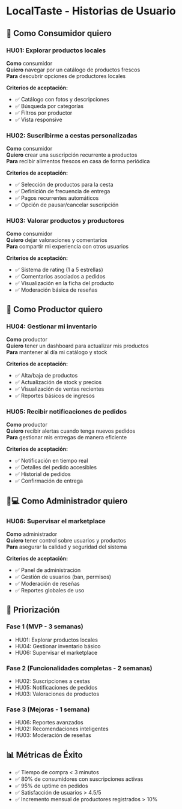 # LocalTaste - Historias de Usuario

## 👤 Como Consumidor quiero

### HU01: Explorar productos locales

**Como** consumidor  
**Quiero** navegar por un catálogo de productos frescos  
**Para** descubrir opciones de productores locales  

**Criterios de aceptación:**

- ✅ Catálogo con fotos y descripciones
- ✅ Búsqueda por categorías
- ✅ Filtros por productor
- ✅ Vista responsive

### HU02: Suscribirme a cestas personalizadas

**Como** consumidor  
**Quiero** crear una suscripción recurrente a productos  
**Para** recibir alimentos frescos en casa de forma periódica  

**Criterios de aceptación:**

- ✅ Selección de productos para la cesta
- ✅ Definición de frecuencia de entrega
- ✅ Pagos recurrentes automáticos
- ✅ Opción de pausar/cancelar suscripción

### HU03: Valorar productos y productores

**Como** consumidor  
**Quiero** dejar valoraciones y comentarios  
**Para** compartir mi experiencia con otros usuarios  

**Criterios de aceptación:**

- ✅ Sistema de rating (1 a 5 estrellas)
- ✅ Comentarios asociados a pedidos
- ✅ Visualización en la ficha del producto
- ✅ Moderación básica de reseñas

## 👥 Como Productor quiero

### HU04: Gestionar mi inventario

**Como** productor  
**Quiero** tener un dashboard para actualizar mis productos  
**Para** mantener al día mi catálogo y stock  

**Criterios de aceptación:**

- ✅ Alta/baja de productos
- ✅ Actualización de stock y precios
- ✅ Visualización de ventas recientes
- ✅ Reportes básicos de ingresos

### HU05: Recibir notificaciones de pedidos

**Como** productor  
**Quiero** recibir alertas cuando tenga nuevos pedidos  
**Para** gestionar mis entregas de manera eficiente  

**Criterios de aceptación:**

- ✅ Notificación en tiempo real
- ✅ Detalles del pedido accesibles
- ✅ Historial de pedidos
- ✅ Confirmación de entrega

## 👨💻 Como Administrador quiero

### HU06: Supervisar el marketplace

**Como** administrador  
**Quiero** tener control sobre usuarios y productos  
**Para** asegurar la calidad y seguridad del sistema  

**Criterios de aceptación:**

- ✅ Panel de administración
- ✅ Gestión de usuarios (ban, permisos)
- ✅ Moderación de reseñas
- ✅ Reportes globales de uso

## 🎯 Priorización

### Fase 1 (MVP - 3 semanas)

- HU01: Explorar productos locales
- HU04: Gestionar inventario básico
- HU06: Supervisar el marketplace

### Fase 2 (Funcionalidades completas - 2 semanas)

- HU02: Suscripciones a cestas
- HU05: Notificaciones de pedidos
- HU03: Valoraciones de productos

### Fase 3 (Mejoras - 1 semana)

- HU06: Reportes avanzados
- HU02: Recomendaciones inteligentes
- HU03: Moderación de reseñas

## 📊 Métricas de Éxito

- ✅ Tiempo de compra < 3 minutos
- ✅ 80% de consumidores con suscripciones activas
- ✅ 95% de uptime en pedidos
- ✅ Satisfacción de usuarios > 4.5/5
- ✅ Incremento mensual de productores registrados > 10%
